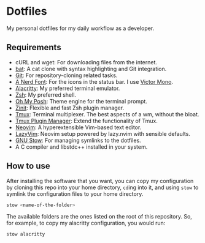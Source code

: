 # Dotfiles

My personal dotfiles for my daily workflow as a developer.

## Requirements

- cURL and wget: For downloading files from the internet.
- [bat](https://github.com/sharkdp/bat): A cat clone with syntax highlighting and Git integration.
- [Git](https://git-scm.com/): For repository-cloning related tasks.
- [A Nerd Font](https://www.nerdfonts.com/): For the icons in the status bar. I use [Victor Mono](https://rubjo.github.io/victor-mono/).
- [Alacritty](https://alacritty.org): My preferred terminal emulator.
- [Zsh](https://www.zsh.org/): My preferred shell.
- [Oh My Posh](https://ohmyposh.dev/): Theme engine for the terminal prompt.
- [Zinit](https://github.com/zdharma-continuum/zinit): Flexible and fast Zsh plugin manager.
- [Tmux](https://github.com/tmux/tmux/wiki): Terminal multiplexer. The best aspects of a wm, without the bloat.
- [Tmux Plugin Manager](https://github.com/tmux-plugins/tpm): Extend the functionality of Tmux.
- [Neovim](https://neovim.io/): A hyperextensible Vim-based text editor.
- [LazyVim](https://www.lazyvim.org): Neovim setup powered by lazy.nvim with sensible defaults.
- [GNU Stow](https://www.gnu.org/software/stow/): For managing symlinks to the dotfiles.
- A C compiler and libstdc++ installed in your system.

## How to use

After installing the software that you want, you can copy my configuration by cloning this repo into your home directory, `cd`ing into it, and using `stow` to symlink the configuration files to your home directory.

```bash
stow <name-of-the-folder>
```

The available folders are the ones listed on the root of this repository. So, for example, to copy my alacritty configuration, you would run:

```bash
stow alacritty
```
